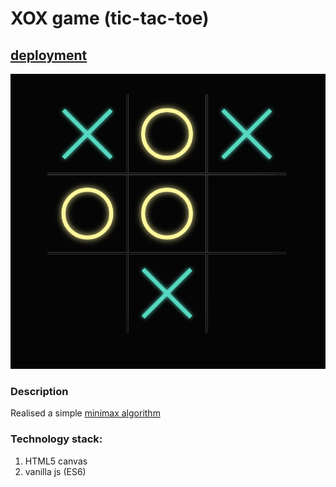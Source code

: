 # XOX game (tic-tac-toe)

## [deployment](https://khlyvniukdaniil.github.io/XOX/)

![](src/images/screenshot.png)

### Description

Realised a simple [minimax algorithm](https://en.wikipedia.org/wiki/Minimax) 

### Technology stack:

1. HTML5 canvas
3. vanilla js (ES6)
